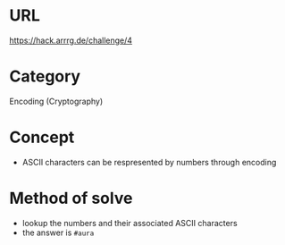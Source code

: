 # URL
https://hack.arrrg.de/challenge/4
# Category
Encoding (Cryptography)
# Concept
* ASCII characters can be respresented by numbers through encoding
# Method of solve
* lookup the numbers and their associated ASCII characters
* the answer is `#aura`
